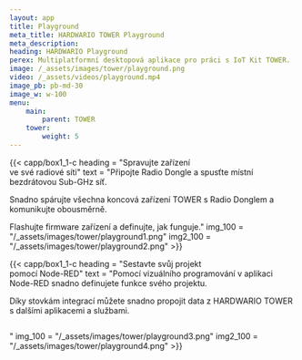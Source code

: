 ```yaml
---
layout: app
title: Playground
meta_title: HARDWARIO TOWER Playground
meta_description:
heading: HARDWARIO Playground
perex: Multiplatformní desktopová aplikace pro práci s IoT Kit TOWER.
image: /_assets/images/tower/playground.png
video: /_assets/videos/playground.mp4
image_pb: pb-md-30
image_w: w-100
menu:
    main:
        parent: TOWER
    tower:
        weight: 5
---
```


{{< capp/box1_1-c heading = "Spravujte zařízení<br/> ve své radiové síti" text = "Připojte Radio Dongle a spusťte místní bezdrátovou Sub-GHz síť.</p><p class = 'font-20 font-md-20 pb-10'>Snadno spárujte všechna koncová zařízení TOWER s Radio Donglem a komunikujte obousměrně.</p><p class = 'font-20 font-md-20 pb-10'>Flashujte firmware zařízení a definujte, jak funguje." img_100 = "/_assets/images/tower/playground1.png" img2_100 = "/_assets/images/tower/playground2.png" >}}

{{< capp/box1_1-c heading = "Sestavte svůj projekt<br/> pomocí Node-RED" text = "Pomocí vizuálního programování v aplikaci Node-RED snadno definujete funkce svého projektu.</p><p class = 'font-20 font-md-20 pb-10'>Díky stovkám integrací můžete snadno propojit data z HARDWARIO TOWER s dalšími aplikacemi a službami.</p><img loading='lazy' src='/_assets/images/cloud/visualisation.png' class='w-100 w-md-75 mt-10' alt='' /><p>" img_100 = "/_assets/images/tower/playground3.png" img2_100 = "/_assets/images/tower/playground4.png" >}}